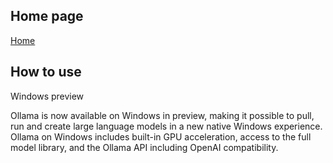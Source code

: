 ## Home page
[Home](https://ollama.com/)

## How to use
Windows preview

Ollama is now available on Windows in preview, making it possible to pull, run and create large language models in a new native Windows experience. Ollama on Windows includes built-in GPU acceleration, access to the full model library, and the Ollama API including OpenAI compatibility.